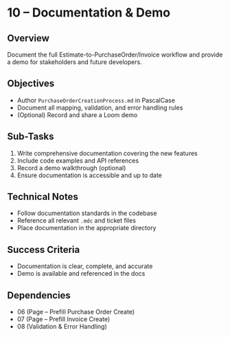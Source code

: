 # 10 – Documentation & Demo

## Overview

Document the full Estimate-to-PurchaseOrder/Invoice workflow and provide a demo for stakeholders and future developers.

## Objectives

- Author `PurchaseOrderCreationProcess.md` in PascalCase
- Document all mapping, validation, and error handling rules
- (Optional) Record and share a Loom demo

## Sub-Tasks

1. Write comprehensive documentation covering the new features
2. Include code examples and API references
3. Record a demo walkthrough (optional)
4. Ensure documentation is accessible and up to date

## Technical Notes

- Follow documentation standards in the codebase
- Reference all relevant `.mdc` and ticket files
- Place documentation in the appropriate directory

## Success Criteria

- Documentation is clear, complete, and accurate
- Demo is available and referenced in the docs

## Dependencies

- 06 (Page – Prefill Purchase Order Create)
- 07 (Page – Prefill Invoice Create)
- 08 (Validation & Error Handling) 
